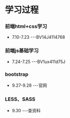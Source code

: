 # 学习过程
### 前端html+css学习
* 7.10-7.23   ---BV14J4114768

### 前端js基础学习
* 7.24-7.25   ---BV1ux411d75J

### bootstrap
* 9.27-9.28		---官网

### LESS、SASS
* 9.30		---查资料
